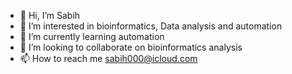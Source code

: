 - 👋 Hi, I’m Sabih
- 👀 I’m interested in bioinformatics, Data analysis and automation
- 🌱 I’m currently learning automation
- 💞️ I’m looking to collaborate on bioinformatics analysis
- 📫 How to reach me sabih000@icloud.com

<!---
Sneakypeat/Sneakypeat is a ✨ special ✨ repository because its `README.md` (this file) appears on your GitHub profile.
You can click the Preview link to take a look at your changes.
--->
